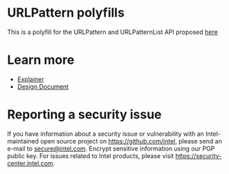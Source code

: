 URLPattern polyfills
===

This is a polyfill for the URLPattern and URLPatternList API proposed [here](https://github.com/wanderview/service-worker-scope-pattern-matching/blob/master/explainer.md)

Learn more
===

- [Explainer](https://github.com/wanderview/service-worker-scope-pattern-matching/blob/master/explainer.md)
- [Design Document](https://docs.google.com/document/d/17L6b3zlTHtyxQvOAvbK55gQOi5rrJLERwjt_sKXpzqc/edit#)

Reporting a security issue
===
If you have information about a security issue or vulnerability with an Intel-maintained open source project on https://github.com/intel, please send an e-mail to secure@intel.com. Encrypt sensitive information using our PGP public key. For issues related to Intel products, please visit https://security-center.intel.com.
